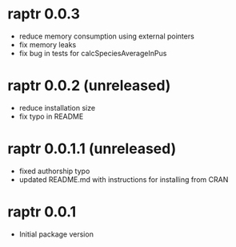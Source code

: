 # raptr 0.0.3
* reduce memory consumption using external pointers
* fix memory leaks
* fix bug in tests for calcSpeciesAverageInPus

# raptr 0.0.2 (unreleased)
* reduce installation size
* fix typo in README

# raptr 0.0.1.1 (unreleased)

* fixed authorship typo
* updated README.md with instructions for installing from CRAN

# raptr 0.0.1

* Initial package version
